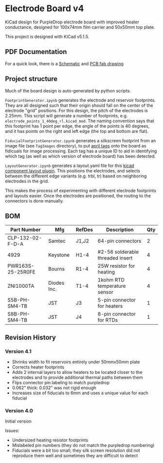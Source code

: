 # Electrode Board v4

KiCad design for PurpleDrop electrode board with improved heater conductance, designed for 100x74mm film carrier and 50x50mm top plate.

This project is designed with KiCad v5.1.5.

## PDF Documentation

For a quick look, there is a [Schematic](PD_ElectrodeBoard_v4/outputs/PD_ElectrodeBoard_v4.1_sch.pdf) and [PCB fab drawing](PD_ElectrodeBoard_v4/outputs/PD_ElectrodeBoard_v4.1_fab.pdf)

## Project structure

Much of the board design is auto-generated by python scripts.

`FootprintGenerator.ipynb` generates the electrode and reservoir footprints.
They are all designed such that their origin should fall on the center of the
electrode "grid" positions. For this design, the pitch of the electrodes is
2.25mm. This script will generate a number of footprints, e.g. `electrode_points_1_40deg_rl.kicad_mod`.
The naming convention says that this footprint has 1 point per edge, the angle
of the points is 40 degrees, and it has points on the right and left edge (the
top and bottom are flat).

`FiducialFootprintGenerator.ipynb` generates a silkscreen footprint from an image file
(see `TagImages` directory), to put [april tags](https://github.com/AprilRobotics/apriltag)
onto the board as fidicuals for image processing. Each tag has a unique ID to aid in
identifying which tag (as well as which version of electrode board) has been
detected.

`LayoutGenerator.ipynb` generates a layout.yaml file for this
[kicad component layout plugin](https://github.com/mcbridejc/kicad_component_layout/).
This positions the electrodes, and selects between the different edge variants (e.g. trbl, tr)
based on neighboring electrodes in the grid.

This makes the process of experimenting with different electrode footprints and
layouts easier. Once the electrodes are positioned, the routing to the connectors
is done manually.

## BOM

| Part Number | Mfg | RefDes | Description | Qty |
| ----------- | --- | ------ | ----------- | --- |
| CLP-132-02-F-D-A  | Samtec | J1,J2  | 64-pin connectors      | 2   |
| 4929 | Keystone | H1-4 | #2-56 solderable threaded insert | 4 |
| PWR163S-25-25R0FE | Bourns | R1-4 | 25W resistor for heating | 4 |
| ZNI1000TA | Diodes Inc. | T1-4 | 1kohm RTD temperature sensor | 4 |
| S5B-PH-SM4-TB | JST | J3 | 5-pin connector for heaters | 1 |
| S8B-PH-SM4-TB | JST | J4 | 8-pin connector for RTDs | 1 |

## Revision History

### Version 4.1

- Shrinks width to fit reservoirs entirely under 50mmx50mm plate
- Corrects heater footprints
- Adds 2 internal layers to allow heaters to be located closer to the electrodes and
to provide additional thermal paths between them
- Flips connector pin labeling to match purpledrop
- 0.062" thick: 0.032" was not rigid enough
- Increases size of fiducials to 6mm and uses a unique value for each fiducial

### Version 4.0

Initial version

Issues:
- Undersized heating resistor footprints
- Mislabeled pin numbers (they do not match the purpledrop numbering)
- Fiducials were a bit too small; they silk screen resolution did not reproduce them well and sometimes they are difficult to detect
